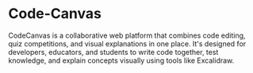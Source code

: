 # Code-Canvas
CodeCanvas is a collaborative web platform that combines code editing, quiz competitions, and visual explanations in one place. It's designed for developers, educators, and students to write code together, test knowledge, and explain concepts visually using tools like Excalidraw.
